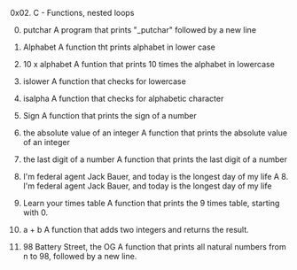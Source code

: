 0x02. C - Functions, nested loops

0. putchar
	A program that prints "_putchar" followed by a new line

1. Alphabet
	A function tht prints alphabet in lower case

2. 10 x alphabet
	A funtion that prints 10 times the alphabet in lowercase 

3. islower
	A function that checks for lowercase

4. isalpha
	A function that checks for alphabetic character

5. Sign
	A function that prints the sign of a number

6. the absolute value of an integer
	A function that prints the absolute value of an integer

7.  the last digit of a number
	A function that prints the last digit of a number

8. I'm federal agent Jack Bauer, and today is the longest day of my life
	A 8. I'm federal agent Jack Bauer, and today is the longest day of my life

9. Learn your times table
	A function that prints the 9 times table, starting with 0.

10. a + b
	A function that adds two integers and returns the result.

11. 98 Battery Street, the OG
	A function that prints all natural numbers from n to 98, followed by a new line.

